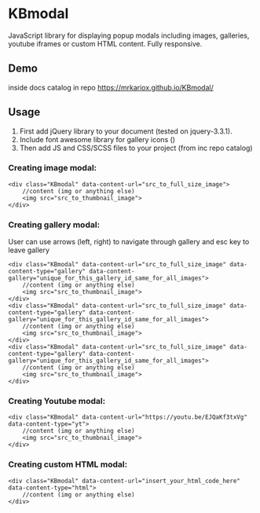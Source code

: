 # KBmodal
JavaScript library for displaying popup modals including images, galleries, youtube iframes or custom HTML content. Fully responsive.
## Demo
inside docs catalog in repo
https://mrkariox.github.io/KBmodal/
## Usage
1. First add jQuery library to your document (tested on jquery-3.3.1).
2. Include font awesome library for gallery icons
    (<link rel='stylesheet' id='fontawesome-css'  href='https://maxcdn.bootstrapcdn.com/font-awesome/4.7.0/css/font-awesome.min.css?ver=4.9.8' type='text/css' media='all' />)
2. Then add JS and CSS/SCSS files to your project (from inc repo catalog)
### Creating image modal:
```
<div class="KBmodal" data-content-url="src_to_full_size_image">
    //content (img or anything else)
    <img src="src_to_thumbnail_image">
</div>
```
### Creating gallery modal:
User can use arrows (left, right) to navigate through gallery and esc key to leave gallery
```
<div class="KBmodal" data-content-url="src_to_full_size_image" data-content-type="gallery" data-content-gallery="unique_for_this_gallery_id_same_for_all_images">
    //content (img or anything else)
    <img src="src_to_thumbnail_image">
</div>
<div class="KBmodal" data-content-url="src_to_full_size_image" data-content-type="gallery" data-content-gallery="unique_for_this_gallery_id_same_for_all_images">
    //content (img or anything else)
    <img src="src_to_thumbnail_image">
</div>
<div class="KBmodal" data-content-url="src_to_full_size_image" data-content-type="gallery" data-content-gallery="unique_for_this_gallery_id_same_for_all_images">
    //content (img or anything else)
    <img src="src_to_thumbnail_image">
</div>
```
### Creating Youtube modal:
```
<div class="KBmodal" data-content-url="https://youtu.be/EJQaKf3txVg" data-content-type="yt">
    //content (img or anything else)
    <img src="src_to_thumbnail_image">
</div>
```
### Creating custom HTML modal:
```
<div class="KBmodal" data-content-url="insert_your_html_code_here" data-content-type="html">
    //content (img or anything else)
</div>
```

